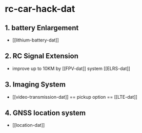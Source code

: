 
# rc-car-hack-dat


## 1. battery Enlargement 

- [[lithium-battery-dat]]

## 2. RC Signal Extension

- improve up to 10KM by [[FPV-dat]] system [[ELRS-dat]]

## 3. Imaging System 

- [[video-transmission-dat]] == pickup option == [[LTE-dat]]




## 4. GNSS location system 

- [[location-dat]]